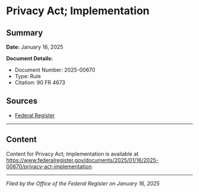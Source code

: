 # Privacy Act; Implementation

## Summary

**Date:** January 16, 2025

**Document Details:**
- Document Number: 2025-00670
- Type: Rule
- Citation: 90 FR 4673

## Sources
- [Federal Register](https://www.federalregister.gov/documents/2025/01/16/2025-00670/privacy-act-implementation)

---

## Content

Content for Privacy Act; Implementation is available at https://www.federalregister.gov/documents/2025/01/16/2025-00670/privacy-act-implementation.

---

*Filed by the Office of the Federal Register on January 16, 2025*
